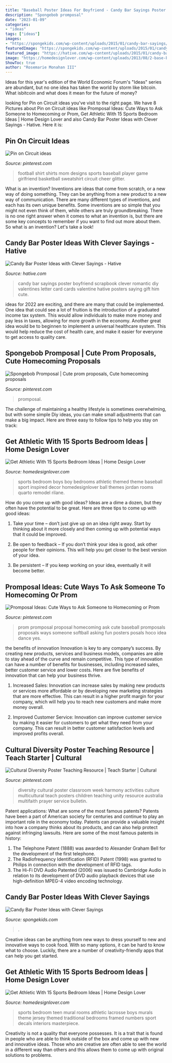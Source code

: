 ```yaml
---
title: "Baseball Poster Ideas For Boyfriend - Candy Bar Sayings Poster Boyfriend Scrapbook Clever Romantic Diy Valentines Letter Card Cards Valentine Hative Posters Saying Gift Him Cute"
description: "Spongebob promposal"
date: "2023-01-09"
categories:
- "ideas"
tags: ["ideas"]
images:
- "https://spongekids.com/wp-content/uploads/2015/01/candy-bar-sayings/12-candy-bar-saying-ideas.jpg"
featuredImage: "https://spongekids.com/wp-content/uploads/2015/01/candy-bar-sayings/12-candy-bar-saying-ideas.jpg"
featured_image: "https://hative.com/wp-content/uploads/2015/01/candy-bar-sayings/5-candy-bar-saying-ideas.jpg"
image: "https://homedesignlover.com/wp-content/uploads/2013/08/2-base-ball.jpg"
ShowToc: true
author: "Rosemarie Monahan III"
---
```



Ideas for this year's edition of the World Economic Forum's "Ideas" series are abundant, but no one idea has taken the world by storm like bitcoin. What isbitcoin and what does it mean for the future of money? 

	

		
looking for Pin on Circuit ideas you've visit to the right page. We have 8 Pictures about Pin on Circuit ideas like Promposal Ideas: Cute Ways to Ask Someone to Homecoming or Prom, Get Athletic With 15 Sports Bedroom Ideas | Home Design Lover and also Candy Bar Poster Ideas with Clever Sayings - Hative. Here it is:
		
    
## Pin On Circuit Ideas

<img loading=lazy src="https://i.pinimg.com/736x/24/f7/48/24f748e2d46385003708c46053744c59.jpg" onerror="this.onerror=null;this.src='https://tse4.mm.bing.net/th?id=OIP.doD1VIvi_1ipmHa7LIROYwHaJ4&amp;pid=15.1';" alt="Pin on Circuit ideas">

_Source: pinterest.com_

>football shirt shirts mom designs sports baseball player game girlfriend basketball sweatshirt circuit cheer glitter. 

	

What is an invention?
Inventions are ideas that come from scratch, or a new way of doing something. They can be anything from a new product to a new way of communication. There are many different types of inventions, and each has its own unique benefits. Some inventions are so simple that you might not even think of them, while others are truly groundbreaking. There is no one right answer when it comes to what an invention is, but there are some key concepts to remember if you want to find out more about them. So what is an invention? Let's take a look!

    
## Candy Bar Poster Ideas With Clever Sayings - Hative

<img loading=lazy src="https://hative.com/wp-content/uploads/2015/01/candy-bar-sayings/5-candy-bar-saying-ideas.jpg" onerror="this.onerror=null;this.src='https://tse2.mm.bing.net/th?id=OIP.d7bxO4QDE-Ji_16AhCmqtQHaIA&amp;pid=15.1';" alt="Candy Bar Poster Ideas with Clever Sayings - Hative">

_Source: hative.com_

>candy bar sayings poster boyfriend scrapbook clever romantic diy valentines letter card cards valentine hative posters saying gift him cute. 

	

ideas for 2022 are exciting, and there are many that could be implemented. One idea that could see a lot of fruition is the introduction of a graduated income tax system. This would allow individuals to make more money and pay less in taxes, allowing for more growth in the economy. Another great idea would be to beginnen to implement a universal healthcare system. This would help reduce the cost of health care, and make it easier for everyone to get access to quality care.

    
## Spongebob Promposal | Cute Prom Proposals, Cute Homecoming Proposals

<img loading=lazy src="https://i.pinimg.com/736x/03/5a/12/035a122dcf6fdb72d7d202a9834a7905.jpg" onerror="this.onerror=null;this.src='https://tse1.mm.bing.net/th?id=OIP.ILObui13vjr_Gp1ni_0vDwHaJ3&amp;pid=15.1';" alt="Spongebob Promposal | Cute prom proposals, Cute homecoming proposals">

_Source: pinterest.com_

>promposal. 

	

The challenge of maintaining a healthy lifestyle is sometimes overwhelming, but with some simple Diy ideas, you can make small adjustments that can make a big impact. Here are three easy to follow tips to help you stay on track:

    
## Get Athletic With 15 Sports Bedroom Ideas | Home Design Lover

<img loading=lazy src="https://homedesignlover.com/wp-content/uploads/2013/08/2-base-ball.jpg" onerror="this.onerror=null;this.src='https://tse1.mm.bing.net/th?id=OIP.g2Mhzuz6nLroX4EP0ZN4iAHaEj&amp;pid=15.1';" alt="Get Athletic With 15 Sports Bedroom Ideas | Home Design Lover">

_Source: homedesignlover.com_

>sports bedroom boys boy bedrooms athletic themed theme baseball sport inspired decor homedesignlover ball themes jordan rooms quarto remodel rilane. 

	

How do you come up with good ideas?
Ideas are a dime a dozen, but they often have the potential to be great. Here are three tips to come up with good ideas:
1. Take your time – don’t just give up on an idea right away. Start by thinking about it more closely and then coming up with potential ways that it could be improved.

2. Be open to feedback – If you don’t think your idea is good, ask other people for their opinions. This will help you get closer to the best version of your idea.

3. Be persistent – If you keep working on your idea, eventually it will become better.

    
## Promposal Ideas: Cute Ways To Ask Someone To Homecoming Or Prom

<img loading=lazy src="https://i.pinimg.com/736x/20/c8/7f/20c87f31b60150154adb52c392384262.jpg" onerror="this.onerror=null;this.src='https://tse2.mm.bing.net/th?id=OIP.5GiFk6r7vykdJ_TsVHsNEwHaJ4&amp;pid=15.1';" alt="Promposal Ideas: Cute Ways to Ask Someone to Homecoming or Prom">

_Source: pinterest.com_

>prom promposal proposal homecoming ask cute baseball promposals proposals ways someone softball asking fun posters posals hoco idea dance yes. 

	

the benefits of innovation
Innovation is key to any company’s success. By creating new products, services and business models, companies are able to stay ahead of the curve and remain competitive. This type of innovation can have a number of benefits for businesses, including increased sales, better customer service and lower costs. Here are five benefits of innovation that can help your business thrive.
1. Increased Sales: Innovation can increase sales by making new products or services more affordable or by developing new marketing strategies that are more effective. This can result in a higher profit margin for your company, which will help you to reach new customers and make more money overall.

2. Improved Customer Service: Innovation can improve customer service by making it easier for customers to get what they need from your company. This can result in better customer satisfaction levels and improved profits overall.


    
## Cultural Diversity Poster Teaching Resource | Teach Starter | Cultural

<img loading=lazy src="https://i.pinimg.com/originals/7e/3e/42/7e3e42a38a6dacf9d221d298f64d91b9.jpg" onerror="this.onerror=null;this.src='https://tse3.mm.bing.net/th?id=OIP.V8YQlzzJ4dsM7GXr5SRlvgHaKe&amp;pid=15.1';" alt="Cultural Diversity Poster Teaching Resource | Teach Starter | Cultural">

_Source: pinterest.com_

>diversity cultural poster classroom week harmony activities culture multicultural teach posters children teaching unity resource australia multifaith prayer service bulletin. 

	

Patent applications: What are some of the most famous patents?
Patents have been a part of American society for centuries and continue to play an important role in the economy today. Patents can provide a valuable insight into how a company thinks about its products, and can also help protect against infringing lawsuits. Here are some of the most famous patents in history: 
1. The Telephone Patent (1888) was awarded to Alexander Graham Bell for the development of the first telephone. 
2. The Radiofrequency Identification (RFID) Patent (1998) was granted to Philips in connection with the development of RFID tags. 
3. The Hi-Fi DVD Audio Patented (2006) was issued to Cambridge Audio in relation to its development of DVD audio playback devices that use high-definition MPEG-4 video encoding technology. 

    
## Candy Bar Poster Ideas With Clever Sayings

<img loading=lazy src="https://spongekids.com/wp-content/uploads/2015/01/candy-bar-sayings/12-candy-bar-saying-ideas.jpg" onerror="this.onerror=null;this.src='https://tse4.mm.bing.net/th?id=OIP.xXtAGYzQS3vZBkdTWtcs0wHaJ4&amp;pid=15.1';" alt="Candy Bar Poster Ideas with Clever Sayings">

_Source: spongekids.com_

>. 

	

Creative ideas can be anything from new ways to dress yourself to new and innovative ways to cook food. With so many options, it can be hard to know what to choose. Luckily, there are a number of creativity-friendly apps that can help you get started.

    
## Get Athletic With 15 Sports Bedroom Ideas | Home Design Lover

<img loading=lazy src="https://homedesignlover.com/wp-content/uploads/2013/08/4-masterpiece.jpg" onerror="this.onerror=null;this.src='https://tse2.mm.bing.net/th?id=OIP.k5WXiCpzD6G7IZIn87lIrgHaE3&amp;pid=15.1';" alt="Get Athletic With 15 Sports Bedroom Ideas | Home Design Lover">

_Source: homedesignlover.com_

>sports bedroom teen mural rooms athletic lacrosse boys murals theme jersey themed traditional bedrooms framed numbers sport decals interiors masterpiece. 

	

Creativity is not a quality that everyone possesses. It is a trait that is found in people who are able to think outside of the box and come up with new and innovative ideas. Those who are creative are often able to see the world in a different way than others and this allows them to come up with original solutions to problems.

